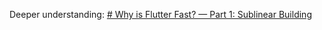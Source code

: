 Deeper understanding:
[# Why is Flutter Fast? — Part 1: Sublinear Building](https://medium.com/flutter-community/why-is-flutter-fast-part-1-sublinear-building-317572cd6b47)

